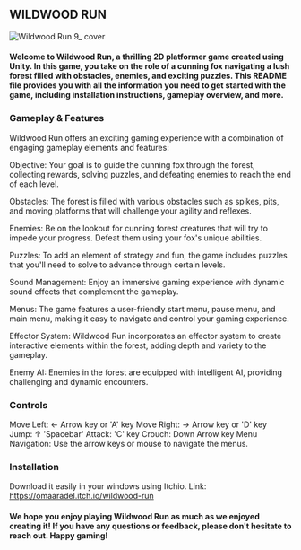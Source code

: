 ## WILDWOOD RUN
![Wildwood Run 9_ cover](https://github.com/omaaradel/Wildwood-Run-/assets/116403978/27500c6c-8c35-4c18-9160-c3e747f1ab9e)

#### Welcome to Wildwood Run, a thrilling 2D platformer game created using Unity. In this game, you take on the role of a cunning fox navigating a lush forest filled with obstacles, enemies, and exciting puzzles. This README file provides you with all the information you need to get started with the game, including installation instructions, gameplay overview, and more.

### Gameplay & Features

Wildwood Run offers an exciting gaming experience with a combination of engaging gameplay elements and features:

Objective: Your goal is to guide the cunning fox through the forest, collecting rewards, solving puzzles, and defeating enemies to reach the end of each level.

Obstacles: The forest is filled with various obstacles such as spikes, pits, and moving platforms that will challenge your agility and reflexes.

Enemies: Be on the lookout for cunning forest creatures that will try to impede your progress. Defeat them using your fox's unique abilities.

Puzzles: To add an element of strategy and fun, the game includes puzzles that you'll need to solve to advance through certain levels.

Sound Management: Enjoy an immersive gaming experience with dynamic sound effects that complement the gameplay.

Menus: The game features a user-friendly start menu, pause menu, and main menu, making it easy to navigate and control your gaming experience.

Effector System: Wildwood Run incorporates an effector system to create interactive elements within the forest, adding depth and variety to the gameplay.

Enemy AI: Enemies in the forest are equipped with intelligent AI, providing challenging and dynamic encounters.

### Controls

Move Left: ← Arrow key or 'A' key
Move Right: → Arrow key or 'D' key
Jump: ↑  'Spacebar'
Attack: 'C' key
Crouch: Down Arrow key
Menu Navigation: Use the arrow keys or mouse to navigate the menus.

### Installation

Download it easily in your windows using Itchio. Link: https://omaaradel.itch.io/wildwood-run


#### We hope you enjoy playing Wildwood Run as much as we enjoyed creating it! If you have any questions or feedback, please don't hesitate to reach out. Happy gaming!
